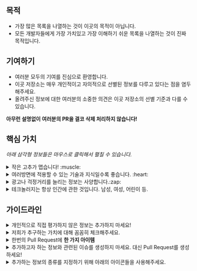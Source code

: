 ## 목적

- 가장 많은 목록을 나열하는 것이 이곳의 목적이 아닙니다.
- 모든 개발자들에게 가장 가치있고 가장 이해하기 쉬운 목록을 나열하는 것이 진짜 목적입니다.

## 기여하기

- 여러분 모두의 기여를 진심으로 환영합니다. 
- 이곳 저장소는 매우 개인적이고 자의적으로 선별된 정보를 다루고 있다는 점을 염두해주세요.
- 올려주신 정보에 대한 여러분의 소중한 의견은 이곳 저장소의 선별 기준과 다를 수 있습니다.

**아무런 설명없이 여러분의 PR을 결코 삭제 처리하지 않습니다!**


## 핵심 가치
*아래 삼각형 정보들은 마우스로 클릭해서 펼칠 수 있습니다.*

<details><summary>작은 고추가 맵습니다! :muscle:</summary><p>

짧고 간결할수록 좋습니다.:heart:<br>
아주 기본이 되는 정보일수록 좋습니다.:heart:<br>
보다 간단 명료하게 설명하고 보다 짧은 시간 내에 쉽게 이해할 수 있는 정보일수록 훨씬 가치가 있습니다.
</p></details>

<details><summary>여러방면에 적용할 수 있는 기술과 지식일수록 좋습니다. :heart: </summary><p>

세상은 결코 멈추지 않습니다. 그리고 모든 것은 변합니다.<br>
이것이 전략적으로 가치있는 기술과 자식을 우선시하는 이유입니다.<br>
이것이 목록에 다분히 철학적이고 학문적인 정보가 많은 이유입니다.
</p></details>

<details><summary>광고나 걱정거리를 늘리는 정보는 사양합니다.:zap: </summary><p>

이미 우리 삶에 그런 것들은 충분합니다.<br>
근심과 걱정을 끼치지 않으면서 도움을 줄 수 있도록 노력해야만 합니다.<br>
끝이 없을 것 같은 정보들(포럼, 뉴스, 블로그, 커뮤니티)은 오히려 성가시거나 가치에 대한 의문을 불러 일으키기도 합니다.<br>
정보를 추가할때 반드시 진실에 주목해야 합니다.
</p></details>

<details><summary>테크놀러지는 항상 인간에 관한 것입니다. 남성, 여성, 어린이 등.</summary><p>

코딩 자체를 위해 코딩하지는 않습니다. 우리는 사람들의 문제를 해결하기 위해 코딩을 합니다.<br>
목록의 가장 기본적인 파트들이 이러한 소프트 기술인 이유입니다.
</p></details>

## 가이드라인

<details><summary>개인적으로 직접 평가하지 않은 정보는 추가하지 마세요!</summary><p>

꼭 필요한 정보인지 심각하게 고려해보셨나요?<br>
왜 해당정보가 포함되어야 하는지 솔직한 의견을 작성해주세요.<br>
해당 자료를 모두 읽으셨죠? <br>
정보에 대한 간략한 주석을 자겅해주실거죠? <br>
</p></details>

<details><summary>저희가 추구하는 가치에 대해 꼼꼼히 체크해주세요.</summary><p>

정보를 추가하기 전에 아래 질문에 스스로 답변해주세요. : 
- 모든 개발자들을 발전시킬 수 있는가? 
- 개발자들의 작업의 수준을 높일 수 있는가? 
- 개발자들의 삶의 수준을 높일 수 있는가? 
- 소프트웨어 개발에 입문하는 여러분의 친구에게 직접 추천할만한 정보인가?

</p></details>

<details><summary>한번의 Pull Request에 <b>한 가지 아이템</b></summary><p>
여러분이 추가하고자 하는 아이템에 관해 토론이 필요할 수 있습니다.<br>
한번 PR에 한 가지 아이템을 추가하는 것이 이와 관련된 사람들과 함께 작업하기에 훨씬 용이합니다.
</p></details>

<details><summary>추가하고자 하는 정보와 관련된 이슈를 생성하지 마세요. 대신 Pull Request를 생성하세요!</summary><p>

Pull Request 화면에서 추가할 정보에 관해 논의하거나 결정하는 것이 훨씬 쉽고 편합니다.
</p></details>

<details><summary>추가하는 정보의 종류를 지정하기 위해 아래의 아이콘들을 사용해주세요.</summary><p>

🎥 - 영상/발표와 관련된 Prefix 아이콘<br>
🇰🇷 - 한국어/한글로 제작된 영상 Suffix 아이콘  <br>
🌐 - 영어로 제작된 영상 Suffix 아이콘<br>

</p></details>

